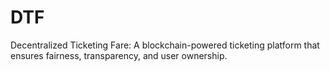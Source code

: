 # DTF
Decentralized Ticketing Fare: A blockchain-powered ticketing platform that ensures fairness, transparency, and user ownership. 
